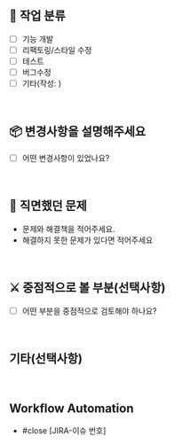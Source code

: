 <!-- Pull Request 제목 양식 : [파트명(be, fe, ai)]-[기능타입(아래 타입 중 하나)]/[기능명(영어로]) -->
<!-- ex) be-feat/serverSetUp -->
<!-- 기능 타입은 feat, hotfix, bugfix, test, refac, etc -->

## :racehorse: 작업 분류
- [ ] 기능 개발 
- [ ] 리팩토링/스타일 수정
- [ ] 테스트
- [ ] 버그수정
- [ ] 기타(작성: )

<br/>

## :package: 변경사항을 설명해주세요
- [ ] 어떤 변경사항이 있었나요?

<br/>

## 🐞 직면했던 문제
- 문제와 해결책을 적어주세요.
- 해결하지 못한 문제가 있다면 적어주세요

<br/>

<!-- 아래 부분들은 사용하지 않는다면 지워주세요 -->
## ⚔️ 중점적으로 볼 부분(선택사항)
- [ ] 어떤 부분을 중점적으로 검토해야 하나요?

<br/>

## 기타(선택사항)

<br/>

<!-- 연관된 JIRA 이슈들을 모두 작성해주세요 -->
## Workflow Automation
- #close [JIRA-이슈 번호]
